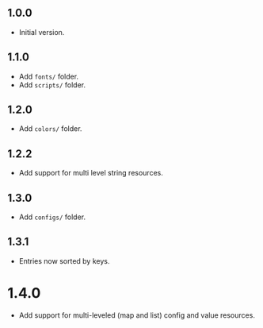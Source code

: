 ## 1.0.0

- Initial version.

## 1.1.0

- Add `fonts/` folder.
- Add `scripts/` folder.

## 1.2.0

- Add `colors/` folder.

## 1.2.2

- Add support for multi level string resources.

## 1.3.0

- Add `configs/` folder.

## 1.3.1

- Entries now sorted by keys.

# 1.4.0

- Add support for multi-leveled (map and list) config and value resources.